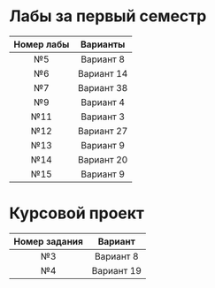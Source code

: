 # Лабы за первый семестр
| Номер лабы | Варианты |
| :--------: | :------: |
| №5 | Вариант 8 |
| №6 | Вариант 14 |
| №7 | Вариант 38 |
| №9 | Вариант 4 |
| №11 | Вариант 3 |
| №12 | Вариант 27 |
| №13 | Вариант 9 |
| №14 | Вариант 20 |
| №15 | Вариант 9 |
# Курсовой проект 
| Номер задания | Вариант |
| :--: | :----: |
| №3 | Вариант 8 |
| №4 | Вариант 19 |

